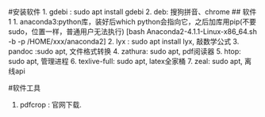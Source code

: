 <head><meta charset="UTF-8"></head>
#安装软件
1. gdebi : sudo apt install gdebi
2. deb: 搜狗拼音、chrome
## 软件1
1. anaconda3:python库，装好后which python会指向它，之后加库用pip(不要sudo，位置一样，普通用户无法执行) [bash Anaconda2-4.1.1-Linux-x86_64.sh -b -p /HOME/xxx/anaconda2]
2. lyx : sudo apt install lyx, 敲数学公式
3. pandoc :sudo apt, 文件格式转换
4. zathura: sudo apt, pdf阅读器
5. htop: sudo apt, 管理进程
6. texlive-full: sudo apt, latex全家桶
7. zeal: sudo apt, 离线api

#软件工具
1. pdfcrop : 官网下载.
